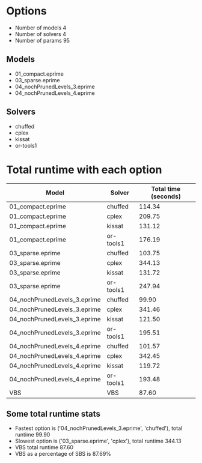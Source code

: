 

# Options


- Number of models 4
- Number of solvers 4
- Number of params 95


## Models


 - 01_compact.eprime
 - 03_sparse.eprime
 - 04_nochPrunedLevels_3.eprime
 - 04_nochPrunedLevels_4.eprime


## Solvers


 - chuffed
 - cplex
 - kissat
 - or-tools1


# Total runtime with each option


 | Model | Solver | Total time (seconds) | 
 | -- | -- | -- | 
 | 01_compact.eprime | chuffed | 114.34 | 
 | 01_compact.eprime | cplex | 209.75 | 
 | 01_compact.eprime | kissat | 131.12 | 
 | 01_compact.eprime | or-tools1 | 176.19 | 
 | 03_sparse.eprime | chuffed | 103.75 | 
 | 03_sparse.eprime | cplex | 344.13 | 
 | 03_sparse.eprime | kissat | 131.72 | 
 | 03_sparse.eprime | or-tools1 | 247.94 | 
 | 04_nochPrunedLevels_3.eprime | chuffed | 99.90 | 
 | 04_nochPrunedLevels_3.eprime | cplex | 341.46 | 
 | 04_nochPrunedLevels_3.eprime | kissat | 121.50 | 
 | 04_nochPrunedLevels_3.eprime | or-tools1 | 195.51 | 
 | 04_nochPrunedLevels_4.eprime | chuffed | 101.57 | 
 | 04_nochPrunedLevels_4.eprime | cplex | 342.45 | 
 | 04_nochPrunedLevels_4.eprime | kissat | 119.72 | 
 | 04_nochPrunedLevels_4.eprime | or-tools1 | 193.48 | 
 | VBS | VBS | 87.60 | 


## Some total runtime stats


 - Fastest option is ('04_nochPrunedLevels_3.eprime', 'chuffed'), total runtime 99.90
 - Slowest option is ('03_sparse.eprime', 'cplex'), total runtime 344.13
 - VBS total runtime 87.60
 - VBS as a percentage of SBS is 87.69%
